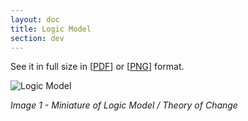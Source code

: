 ```yaml
---
layout: doc
title: Logic Model
section: dev
---
```


See it in full size in [[PDF](https://drive.google.com/open?id=0B-D7NHTmyc54YjQ5ZXpOZjY5WVE)] or [[PNG](https://drive.google.com/open?id=0B-D7NHTmyc54eDBraWhBeEptTmM)] format.

![Logic Model]({{site.baseurl}}/images/doc-logic-model.png)

*Image 1 - Miniature of Logic Model / Theory of Change*